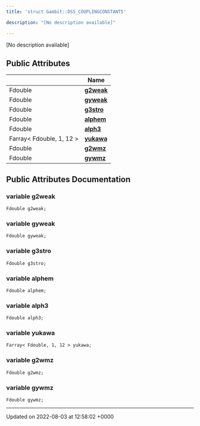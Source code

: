 ```yaml
---
title: 'struct Gambit::DS5_COUPLINGCONSTANTS'

description: "[No description available]"

---
```









[No description available]

## Public Attributes

|                | Name           |
| -------------- | -------------- |
| Fdouble | **[g2weak](/documentation/code/darkbit/classes/structgambit_1_1ds5__couplingconstants/#variable-g2weak)**  |
| Fdouble | **[gyweak](/documentation/code/darkbit/classes/structgambit_1_1ds5__couplingconstants/#variable-gyweak)**  |
| Fdouble | **[g3stro](/documentation/code/darkbit/classes/structgambit_1_1ds5__couplingconstants/#variable-g3stro)**  |
| Fdouble | **[alphem](/documentation/code/darkbit/classes/structgambit_1_1ds5__couplingconstants/#variable-alphem)**  |
| Fdouble | **[alph3](/documentation/code/darkbit/classes/structgambit_1_1ds5__couplingconstants/#variable-alph3)**  |
| Farray< Fdouble, 1, 12 > | **[yukawa](/documentation/code/darkbit/classes/structgambit_1_1ds5__couplingconstants/#variable-yukawa)**  |
| Fdouble | **[g2wmz](/documentation/code/darkbit/classes/structgambit_1_1ds5__couplingconstants/#variable-g2wmz)**  |
| Fdouble | **[gywmz](/documentation/code/darkbit/classes/structgambit_1_1ds5__couplingconstants/#variable-gywmz)**  |

## Public Attributes Documentation

### variable g2weak

```
Fdouble g2weak;
```


### variable gyweak

```
Fdouble gyweak;
```


### variable g3stro

```
Fdouble g3stro;
```


### variable alphem

```
Fdouble alphem;
```


### variable alph3

```
Fdouble alph3;
```


### variable yukawa

```
Farray< Fdouble, 1, 12 > yukawa;
```


### variable g2wmz

```
Fdouble g2wmz;
```


### variable gywmz

```
Fdouble gywmz;
```


-------------------------------

Updated on 2022-08-03 at 12:58:02 +0000